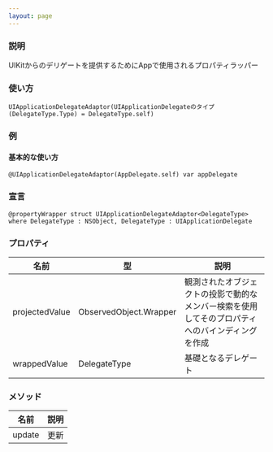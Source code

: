 ```yaml
---
layout: page
---
```


### 説明

UIKitからのデリゲートを提供するためにAppで使用されるプロパティラッパー

### 使い方

    UIApplicationDelegateAdaptor(UIApplicationDelegateのタイプ(DelegateType.Type) = DelegateType.self)

### 例

#### 基本的な使い方

    @UIApplicationDelegateAdaptor(AppDelegate.self) var appDelegate

### 宣言

    @propertyWrapper struct UIApplicationDelegateAdaptor<DelegateType> where DelegateType : NSObject, DelegateType : UIApplicationDelegate

### プロパティ

| 名前             | 型                                    | 説明                                               |
| -------------- | ------------------------------------ | ------------------------------------------------ |
| projectedValue | ObservedObject<DelegateType>.Wrapper | 観測されたオブジェクトの投影で動的なメンバー検索を使用してそのプロパティへのバインディングを作成 |
| wrappedValue   | DelegateType                         | 基礎となるデレゲート                                       |

### メソッド

| 名前     | 説明  |
| ------ | --- |
| update | 更新  |

